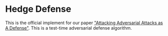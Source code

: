 # Hedge Defense

This is the official implement for our paper ["Attacking Adversarial Attacks as A Defense"](https://arxiv.org/abs/2106.04938). This is a test-time adversarial defense algorithm.